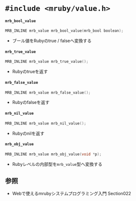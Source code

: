 # `#include <mruby/value.h>`
#### `mrb_bool_value`

```c
MRB_INLINE mrb_value mrb_bool_value(mrb_bool boolean);
```

- ブール値をRubyのtrue / falseへ変換する

#### `mrb_true_value`

```c
MRB_INLINE mrb_value mrb_true_value();
```

- Rubyのtrueを返す

#### `mrb_false_value`

```c
MRB_INLINE mrb_value mrb_false_value();
```

- Rubyのfalseを返す

#### `mrb_nil_value`

```c
MRB_INLINE mrb_value mrb_nil_value();
```

- Rubyのnilを返す

#### `mrb_obj_value`

```c
MRB_INLINE mrb_value mrb_obj_value(void *p);
```

- Rubyレベルの内部型を`mrb_value`型へ変換する

## 参照
- Webで使えるmrubyシステムプログラミング入門 Section022
